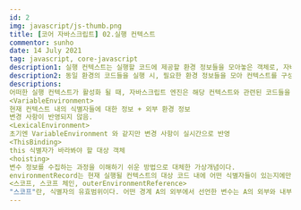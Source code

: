 ```yaml
---
id: 2
img: javascript/js-thumb.png
title: [코어 자바스크립트] 02.실행 컨텍스트
commentor: sunho
date: 14 July 2021
tag: javascript, core-javascript
description1: 실행 컨텍스트는 실행할 코드에 제공할 환경 정보들을 모아놓은 객체로, 자바스크립트의 동적 언어로서의 성격을 가장 잘 파악할 수 있는 개념이다.
description2: 동일 환경의 코드들을 실행 시, 필요한 환경 정보들을 모아 컨텍스트를 구성하고 콜 스택에 쌓아 올린 후, 가장 위의 컨텍스트 관련 코드들을 실행하며 전체 코드의 환경과 순서를 보장한다.
descriptions:
어떠한 실행 컨텍스트가 활성화 될 때, 자바스크립트 엔진은 해당 컨텍스트와 관련된 코드들을 실행하는 데 필요한 환경 정보들을 수집해서 실행 컨텍스트 객체에 저장한다.
<VariableEnvironment>
현재 컨텍스트 내의 식별자들에 대한 정보 + 외부 환경 정보
변경 사항이 반영되지 않음.
<LexicalEnvironment>
초기엔 VariableEnvironment 와 같지만 변경 사항이 실시간으로 반영
<ThisBinding>
this 식별자가 바라봐야 할 대상 객체
<hoisting>
변수 정보를 수집하는 과정을 이해하기 쉬운 방법으로 대체한 가상개념이다.
environmentRecord는 현재 실행될 컨텍스트의 대상 코드 내에 어떤 식별자들이 있는지에만 관심이 있기에 호이스팅 시에 변수명만 끌어올리고 할당 과정은 원래자리에 남겨둔다.
<스코프, 스코프 체인, outerEnvironmentReference>
"스코프"란, 식별자의 유효범위이다. 어떤 경계 A의 외부에서 선언한 변수는 A의 외부와 내부 모두 접근이 가능하지만, A 내부에서 선언한 변수는 A의 내부에서만 접근 가능하다. 이러한 스코프를 안에서부터 바깥으로 검색해나가는 것을 "스코프 체인"이라고 부른다. 그리고 이를 가능케 하는 것이 "outerEnvironmentReference" 이다. outerEnvironmentReference 는 현재 호출된 함수가 선언될 당시의 LexicalEnvironment를 참조한다.
---
```

